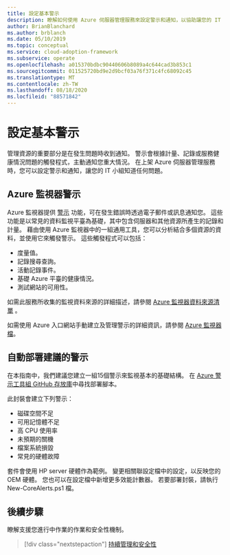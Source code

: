 ```yaml
---
title: 設定基本警示
description: 瞭解如何使用 Azure 伺服器管理服務來設定警示和通知，以協助讓您的 IT 小組知道任何問題。
author: BrianBlanchard
ms.author: brblanch
ms.date: 05/10/2019
ms.topic: conceptual
ms.service: cloud-adoption-framework
ms.subservice: operate
ms.openlocfilehash: a015370bdbc90440606b8089a4c644cad3b853c1
ms.sourcegitcommit: 011525720bd9e2d9bcf03a76f371c4fc68092c45
ms.translationtype: MT
ms.contentlocale: zh-TW
ms.lasthandoff: 08/18/2020
ms.locfileid: "88571842"
---
```

# <a name="set-up-basic-alerts"></a>設定基本警示

管理資源的重要部分是在發生問題時收到通知。 警示會根據計量、記錄或服務健康情況問題的觸發程式，主動通知您重大情況。 在上架 Azure 伺服器管理服務時，您可以設定警示和通知，讓您的 IT 小組知道任何問題。

## <a name="azure-monitor-alerts"></a>Azure 監視器警示

Azure 監視器提供 [警示](/azure/azure-monitor/platform/alerts-overview) 功能，可在發生錯誤時透過電子郵件或訊息通知您。 這些功能是以常見的資料監視平臺為基礎，其中包含伺服器和其他資源所產生的記錄和計量。 藉由使用 Azure 監視器中的一組通用工具，您可以分析結合多個資源的資料，並使用它來觸發警示。 這些觸發程式可以包括：

- 度量值。
- 記錄搜尋查詢。
- 活動記錄事件。
- 基礎 Azure 平臺的健康情況。
- 測試網站的可用性。

如需此服務所收集的監視資料來源的詳細描述，請參閱 [Azure 監視器資料來源清單](/azure/azure-monitor/platform/data-sources) 。

如需使用 Azure 入口網站手動建立及管理警示的詳細資訊，請參閱 [Azure 監視器檔](/azure/azure-monitor/platform/alerts-metric)。

## <a name="automated-deployment-of-recommended-alerts"></a>自動部署建議的警示

在本指南中，我們建議您建立一組15個警示來監視基本的基礎結構。 在 [Azure 警示工具組 GitHub 存放庫](https://github.com/Microsoft/manageability-toolkits)中尋找部署腳本。

此封裝會建立下列警示：

- 磁碟空間不足
- 可用記憶體不足
- 高 CPU 使用率
- 未預期的關機
- 檔案系統損毀
- 常見的硬體故障

套件會使用 HP server 硬體作為範例。 變更相關聯設定檔中的設定，以反映您的 OEM 硬體。 您也可以在設定檔中新增更多效能計數器。 若要部署封裝，請執行 New-CoreAlerts.ps1 檔。

## <a name="next-steps"></a>後續步驟

瞭解支援您進行中作業的作業和安全性機制。

> [!div class="nextstepaction"]
> [持續管理和安全性](./ongoing-management-overview.md)
